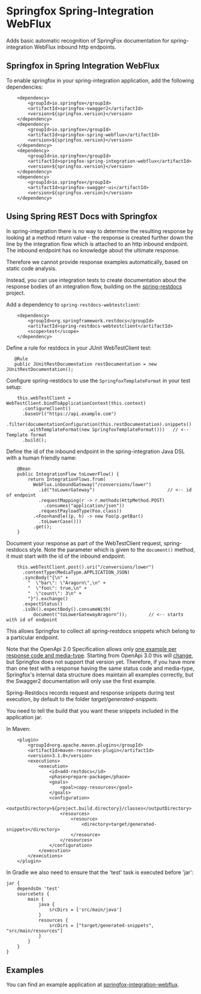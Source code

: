 # Springfox Spring-Integration WebFlux

Adds basic automatic recognition of SpringFox documentation for spring-integration WebFlux inbound http endpoints. 

## Springfox in Spring Integration WebFlux

To enable springfox in your spring-integration application, add the following dependencies:

```
    <dependency>
        <groupId>io.springfox</groupId>
        <artifactId>springfox-swagger2</artifactId>
        <version>${springfox.version}</version>
    </dependency>
    <dependency>
        <groupId>io.springfox</groupId>
        <artifactId>springfox-spring-webflux</artifactId>
        <version>${springfox.version}</version>
    </dependency>
    <dependency>
        <groupId>io.springfox</groupId>
        <artifactId>springfox-spring-integration-webflux</artifactId>
        <version>${springfox.version}</version>
    </dependency>
    <dependency>
        <groupId>io.springfox</groupId>
        <artifactId>springfox-swagger-ui</artifactId>
        <version>${springfox.version}</version>
    </dependency>
```

## Using Spring REST Docs with Springfox

In spring-integration there is no way to determine the resulting response by looking at a method return value - the 
response is created further down the line by the integration flow which is attached to an http inbound endpoint. 
The inbound endpoint has no knowledge about the ultimate response.

Therefore we cannot provide response examples automatically, based on static code analysis.

Instead, you can use integration tests to create documentation about the response bodies of an integration flow, 
building on the [spring-restdocs](https://spring.io/projects/spring-restdocs) project.

Add a dependency to `spring-restdocs-webtestclient`:

```
    <dependency>
        <groupId>org.springframework.restdocs</groupId>
        <artifactId>spring-restdocs-webtestclient</artifactId>
        <scope>test</scope>
    </dependency>
```

Define a rule for restdocs in your JUnit WebTestClient test:
```
   @Rule
   public JUnitRestDocumentation restDocumentation = new JUnitRestDocumentation();
```

Configure spring-restdocs to use the `SpringfoxTemplateFormat` in your test setup:
```
    this.webTestClient = WebTestClient.bindToApplicationContext(this.context)
      .configureClient()
      .baseUrl("https://api.example.com")
      .filter(documentationConfiguration(this.restDocumentation).snippets()
        .withTemplateFormat(new SpringfoxTemplateFormat()))   // <-- Template format 
      .build();
```

Define the id of the inbound endpoint in the spring-integration Java DSL with a human friendly name:

```
    @Bean
    public IntegrationFlow toLowerFlow() {
        return IntegrationFlows.from(
          WebFlux.inboundGateway("/conversions/lower")
            .id("toLowerGateway")                           // <-- id of endpoint
            .requestMapping(r -> r.methods(HttpMethod.POST)
              .consumes("application/json"))
            .requestPayloadType(Foo.class))
          .<Foo>handle((p, h) -> new Foo(p.getBar()
            .toLowerCase()))
          .get();
    }

```

Document your response as part of the WebTestClient request, spring-restdocs style. Note the parameter which is 
given to the `document()` method, it must start with the id of the inbound endpoint:

```
    this.webTestClient.post().uri("/conversions/lower")
      .contentType(MediaType.APPLICATION_JSON)
      .syncBody("{\n" +
        "  \"bar\": \"Aragorn\",\n" +
        "  \"foo\": true,\n" +
        "  \"count\": 3\n" +
        "}").exchange()
      .expectStatus()
      .isOk().expectBody().consumeWith(
          document("toLowerGatewayAragorn"));        // <-- starts with id of endpoint

```
This allows Springfox to collect all spring-restdocs snippets which belong to a particular endpoint.

Note that the OpenApi 2.0 Specification allows only [one example per response code and media-type](https://github.com/OAI/OpenAPI-Specification/blob/master/versions/2.0.md#responseObject). 
Starting from OpenApi 3.0 this will [change](https://github.com/OAI/OpenAPI-Specification/blob/master/versions/3.0.0.md#media-type-object), but Springfox does not support that version yet.
Therefore, if you have more than one test with a response having the same status code and media-type, Springfox's 
internal data structure does maintain all examples correctly, but the Swagger2 documentation will only 
use the first example.


Spring-Restdocs records request and response snippets during test execution, by default to the 
folder _target/generated-snippets_.

You need to tell the build that you want these snippets included in the application jar.

In Maven:

```
    <plugin>
        <groupId>org.apache.maven.plugins</groupId>
        <artifactId>maven-resources-plugin</artifactId>
        <version>3.1.0</version>
        <executions>
            <execution>
                <id>add-restdocs</id>
                <phase>prepare-package</phase>
                <goals>
                    <goal>copy-resources</goal>
                </goals>
                <configuration>
                    <outputDirectory>${project.build.directory}/classes</outputDirectory>
                    <resources>
                        <resource>
                            <directory>target/generated-snippets</directory>
                        </resource>
                    </resources>
                </configuration>
            </execution>
        </executions>
    </plugin>
``` 

In Gradle we also need to ensure that the 'test' task is executed before 'jar':

```
jar {
    dependsOn 'test'
    sourceSets {
        main {
            java {
                srcDirs = ['src/main/java']
            }
            resources {
                srcDirs = ["target/generated-snippets", "src/main/resources"]
            }
        }
    }
}
```
## Examples

You can find an example application at 
[springfox-integration-webflux](https://github.com/springfox/springfox-demos/springfox-integration-webflux).


